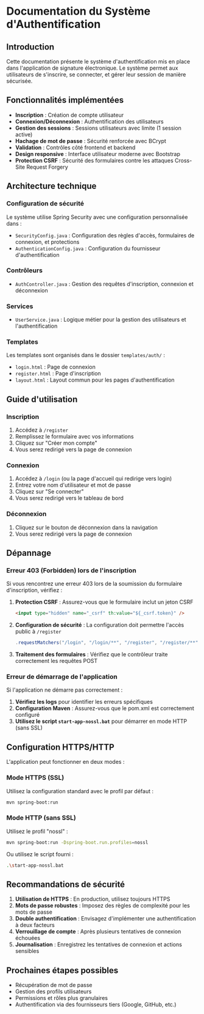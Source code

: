 # Documentation du Système d'Authentification

## Introduction

Cette documentation présente le système d'authentification mis en place dans l'application de signature électronique. Le système permet aux utilisateurs de s'inscrire, se connecter, et gérer leur session de manière sécurisée.

## Fonctionnalités implémentées

- **Inscription** : Création de compte utilisateur
- **Connexion/Déconnexion** : Authentification des utilisateurs
- **Gestion des sessions** : Sessions utilisateurs avec limite (1 session active)
- **Hachage de mot de passe** : Sécurité renforcée avec BCrypt
- **Validation** : Contrôles côté frontend et backend
- **Design responsive** : Interface utilisateur moderne avec Bootstrap
- **Protection CSRF** : Sécurité des formulaires contre les attaques Cross-Site Request Forgery

## Architecture technique

### Configuration de sécurité

Le système utilise Spring Security avec une configuration personnalisée dans :
- `SecurityConfig.java` : Configuration des règles d'accès, formulaires de connexion, et protections
- `AuthenticationConfig.java` : Configuration du fournisseur d'authentification

### Contrôleurs

- `AuthController.java` : Gestion des requêtes d'inscription, connexion et déconnexion

### Services

- `UserService.java` : Logique métier pour la gestion des utilisateurs et l'authentification

### Templates

Les templates sont organisés dans le dossier `templates/auth/` :
- `login.html` : Page de connexion
- `register.html` : Page d'inscription
- `layout.html` : Layout commun pour les pages d'authentification

## Guide d'utilisation

### Inscription

1. Accédez à `/register`
2. Remplissez le formulaire avec vos informations
3. Cliquez sur "Créer mon compte"
4. Vous serez redirigé vers la page de connexion

### Connexion

1. Accédez à `/login` (ou la page d'accueil qui redirige vers login)
2. Entrez votre nom d'utilisateur et mot de passe
3. Cliquez sur "Se connecter"
4. Vous serez redirigé vers le tableau de bord

### Déconnexion

1. Cliquez sur le bouton de déconnexion dans la navigation
2. Vous serez redirigé vers la page de connexion

## Dépannage

### Erreur 403 (Forbidden) lors de l'inscription

Si vous rencontrez une erreur 403 lors de la soumission du formulaire d'inscription, vérifiez :

1. **Protection CSRF** : Assurez-vous que le formulaire inclut un jeton CSRF
   ```html
   <input type="hidden" name="_csrf" th:value="${_csrf.token}" />
   ```

2. **Configuration de sécurité** : La configuration doit permettre l'accès public à `/register`
   ```java
   .requestMatchers("/login", "/login/**", "/register", "/register/**", "/error").permitAll()
   ```

3. **Traitement des formulaires** : Vérifiez que le contrôleur traite correctement les requêtes POST

### Erreur de démarrage de l'application

Si l'application ne démarre pas correctement :

1. **Vérifiez les logs** pour identifier les erreurs spécifiques
2. **Configuration Maven** : Assurez-vous que le pom.xml est correctement configuré
3. **Utilisez le script `start-app-nossl.bat`** pour démarrer en mode HTTP (sans SSL)

## Configuration HTTPS/HTTP

L'application peut fonctionner en deux modes :

### Mode HTTPS (SSL)

Utilisez la configuration standard avec le profil par défaut :
```bash
mvn spring-boot:run
```

### Mode HTTP (sans SSL)

Utilisez le profil "nossl" :
```bash
mvn spring-boot:run -Dspring-boot.run.profiles=nossl
```
Ou utilisez le script fourni :
```bash
.\start-app-nossl.bat
```

## Recommandations de sécurité

1. **Utilisation de HTTPS** : En production, utilisez toujours HTTPS
2. **Mots de passe robustes** : Imposez des règles de complexité pour les mots de passe
3. **Double authentification** : Envisagez d'implémenter une authentification à deux facteurs
4. **Verrouillage de compte** : Après plusieurs tentatives de connexion échouées
5. **Journalisation** : Enregistrez les tentatives de connexion et actions sensibles

## Prochaines étapes possibles

- Récupération de mot de passe
- Gestion des profils utilisateurs
- Permissions et rôles plus granulaires
- Authentification via des fournisseurs tiers (Google, GitHub, etc.)
